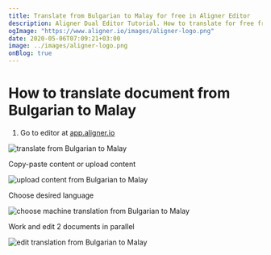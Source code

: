 ```yaml
---
title: Translate from Bulgarian to Malay for free in Aligner Editor
description: Aligner Dual Editor Tutorial. How to translate for free from Bulgarian to Malay. Aligner is multilingual document management platform. 
ogImage: "https://www.aligner.io/images/aligner-logo.png"
date: 2020-05-06T07:09:21+03:00
image: ../images/aligner-logo.png
onBlog: true
---
```


# How to translate document from Bulgarian to Malay

1. Go to editor at [app.aligner.io](https://app.aligner.io "Aligner App web page")

![translate from Bulgarian to Malay](../aligner-blank-editor.png "translate from Bulgarian to Malay")

Copy-paste content or upload content

![upload content from Bulgarian to Malay](../aligner-uploaded-document.png "upload content from Bulgarian to Malay")

Choose desired language

![choose machine translation from Bulgarian to Malay](../aligner-language-dropdown.png "choose machine translation from Bulgarian to Malay")

Work and edit 2 documents in parallel

![edit translation from Bulgarian to Malay](../aligner-double-sitded-editor.png "edit translation from Bulgarian to Malay")

